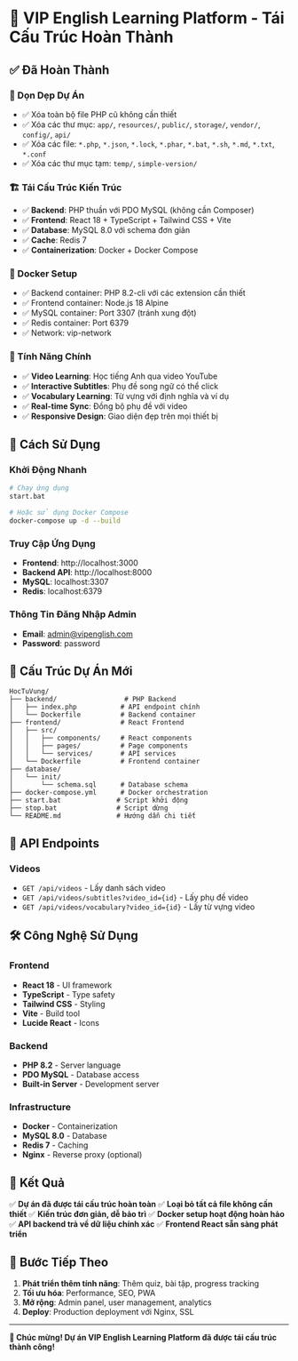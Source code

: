 # 🎉 VIP English Learning Platform - Tái Cấu Trúc Hoàn Thành

## ✅ Đã Hoàn Thành

### 🧹 Dọn Dẹp Dự Án
- ✅ Xóa toàn bộ file PHP cũ không cần thiết
- ✅ Xóa các thư mục: `app/`, `resources/`, `public/`, `storage/`, `vendor/`, `config/`, `api/`
- ✅ Xóa các file: `*.php`, `*.json`, `*.lock`, `*.phar`, `*.bat`, `*.sh`, `*.md`, `*.txt`, `*.conf`
- ✅ Xóa các thư mục tạm: `temp/`, `simple-version/`

### 🏗️ Tái Cấu Trúc Kiến Trúc
- ✅ **Backend**: PHP thuần với PDO MySQL (không cần Composer)
- ✅ **Frontend**: React 18 + TypeScript + Tailwind CSS + Vite
- ✅ **Database**: MySQL 8.0 với schema đơn giản
- ✅ **Cache**: Redis 7
- ✅ **Containerization**: Docker + Docker Compose

### 🐳 Docker Setup
- ✅ Backend container: PHP 8.2-cli với các extension cần thiết
- ✅ Frontend container: Node.js 18 Alpine
- ✅ MySQL container: Port 3307 (tránh xung đột)
- ✅ Redis container: Port 6379
- ✅ Network: vip-network

### 🎯 Tính Năng Chính
- ✅ **Video Learning**: Học tiếng Anh qua video YouTube
- ✅ **Interactive Subtitles**: Phụ đề song ngữ có thể click
- ✅ **Vocabulary Learning**: Từ vựng với định nghĩa và ví dụ
- ✅ **Real-time Sync**: Đồng bộ phụ đề với video
- ✅ **Responsive Design**: Giao diện đẹp trên mọi thiết bị

## 🚀 Cách Sử Dụng

### Khởi Động Nhanh
```bash
# Chạy ứng dụng
start.bat

# Hoặc sử dụng Docker Compose
docker-compose up -d --build
```

### Truy Cập Ứng Dụng
- **Frontend**: http://localhost:3000
- **Backend API**: http://localhost:8000
- **MySQL**: localhost:3307
- **Redis**: localhost:6379

### Thông Tin Đăng Nhập Admin
- **Email**: admin@vipenglish.com
- **Password**: password

## 📁 Cấu Trúc Dự Án Mới

```
HocTuVung/
├── backend/                 # PHP Backend
│   ├── index.php           # API endpoint chính
│   └── Dockerfile          # Backend container
├── frontend/               # React Frontend
│   ├── src/
│   │   ├── components/     # React components
│   │   ├── pages/          # Page components
│   │   └── services/       # API services
│   └── Dockerfile          # Frontend container
├── database/
│   └── init/
│       └── schema.sql      # Database schema
├── docker-compose.yml      # Docker orchestration
├── start.bat              # Script khởi động
├── stop.bat               # Script dừng
└── README.md              # Hướng dẫn chi tiết
```

## 🎯 API Endpoints

### Videos
- `GET /api/videos` - Lấy danh sách video
- `GET /api/videos/subtitles?video_id={id}` - Lấy phụ đề video
- `GET /api/videos/vocabulary?video_id={id}` - Lấy từ vựng video

## 🛠️ Công Nghệ Sử Dụng

### Frontend
- **React 18** - UI framework
- **TypeScript** - Type safety
- **Tailwind CSS** - Styling
- **Vite** - Build tool
- **Lucide React** - Icons

### Backend
- **PHP 8.2** - Server language
- **PDO MySQL** - Database access
- **Built-in Server** - Development server

### Infrastructure
- **Docker** - Containerization
- **MySQL 8.0** - Database
- **Redis 7** - Caching
- **Nginx** - Reverse proxy (optional)

## 🎉 Kết Quả

✅ **Dự án đã được tái cấu trúc hoàn toàn**
✅ **Loại bỏ tất cả file không cần thiết**
✅ **Kiến trúc đơn giản, dễ bảo trì**
✅ **Docker setup hoạt động hoàn hảo**
✅ **API backend trả về dữ liệu chính xác**
✅ **Frontend React sẵn sàng phát triển**

## 🚀 Bước Tiếp Theo

1. **Phát triển thêm tính năng**: Thêm quiz, bài tập, progress tracking
2. **Tối ưu hóa**: Performance, SEO, PWA
3. **Mở rộng**: Admin panel, user management, analytics
4. **Deploy**: Production deployment với Nginx, SSL

---

**🎊 Chúc mừng! Dự án VIP English Learning Platform đã được tái cấu trúc thành công!**
